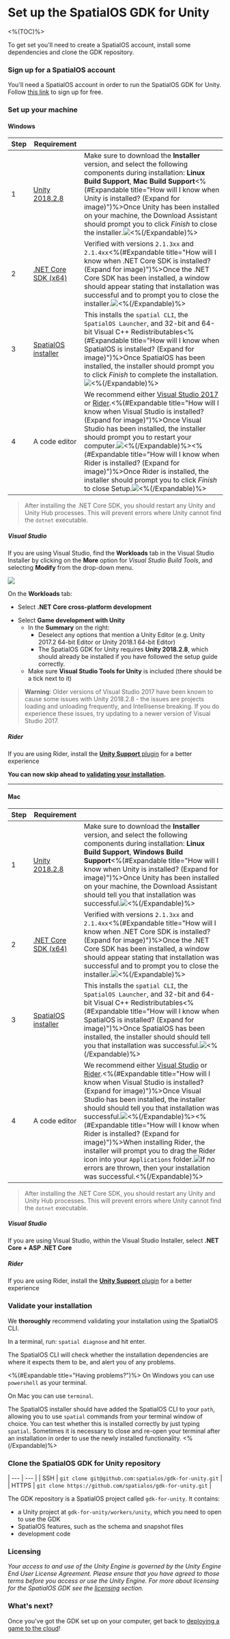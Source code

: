 # Set up the SpatialOS GDK for Unity

<%(TOC)%>

To get set you'll need to create a SpatialOS account, install some dependencies and clone the GDK repository.

### Sign up for a SpatialOS account

You'll need a SpatialOS account in order to run the SpatialOS GDK for Unity.
Follow [this link](https://improbable.io/get-spatialos) to sign up for free.

### Set up your machine

#### Windows

| Step | Requirement | |
| --- | --- | --- |
| 1 | [Unity 2018.2.8](https://unity3d.com/get-unity/download/archive) | Make sure to download the **Installer** version, and select the following components during installation: **Linux Build Support**, **Mac Build Support**<%(#Expandable title="How will I know when Unity is installed? (Expand for image)")%>Once Unity has been installed on your machine, the Download Assistant should prompt you to click *Finish* to close the installer.![]({{assetRoot}}assets/setup/windows/unity.png)<%(/Expandable)%> |
| 2 | [.NET Core SDK (x64)](https://www.microsoft.com/net/download/dotnet-core/2.1) | Verified with versions `2.1.3xx` and `2.1.4xx`<%(#Expandable title="How will I know when .NET Core SDK is installed? (Expand for image)")%>Once the .NET Core SDK has been installed, a window should appear stating that installation was successful and to prompt you to close the installer.![]({{assetRoot}}assets/setup/windows/dotnetcoresdk.png)<%(/Expandable)%> |
| 3 | <a href="https://console.improbable.io/installer/download/stable/latest/win" data-track-link="SpatialOS Installer Downloaded\|product=Docs\|platform=Win" target="_blank">SpatialOS installer</a> | This installs the `spatial CLI`, the `SpatialOS Launcher`, and 32-bit and 64-bit Visual C++ Redistributables<%(#Expandable title="How will I know when SpatialOS is installed? (Expand for image)")%>Once SpatialOS has been installed, the installer should prompt you to click *Finish* to complete the installation.![]({{assetRoot}}assets/setup/windows/spatialos.png)<%(/Expandable)%> |
| 4 | A code editor | We recommend either [Visual Studio 2017](https://www.visualstudio.com/downloads/) or [Rider](https://www.jetbrains.com/rider/).<%(#Expandable title="How will I know when Visual Studio is installed? (Expand for image)")%>Once Visual Studio has been installed, the installer should prompt you to restart your computer.![]({{assetRoot}}assets/setup/windows/visualstudio.png)<%(/Expandable)%><%(#Expandable title="How will I know when Rider is installed? (Expand for image)")%>Once Rider is installed, the installer should prompt you to click *Finish* to close Setup.![]({{assetRoot}}assets/setup/windows/rider.png)<%(/Expandable)%> |

> After installing the .NET Core SDK, you should restart any Unity and Unity Hub processes. This will prevent errors where Unity cannot find the `dotnet` executable.

##### Visual Studio

If you are using Visual Studio, find the **Workloads** tab in the Visual Studio Installer by clicking on the **More** option for *Visual Studio Build Tools*, and selecting **Modify** from the drop-down menu.

![]({{assetRoot}}assets/setup/windows/visualstudioworkloads.png)

On the **Workloads** tab:

* Select **.NET Core cross-platform development**

- Select **Game development with Unity**
  - In the **Summary** on the right:
    - Deselect any options that mention a Unity Editor (e.g. Unity 2017.2 64-bit Editor or Unity 2018.1 64-bit Editor)
    - The SpatialOS GDK for Unity requires **Unity 2018.2.8**, which should already be installed if you have followed the setup guide correctly.
  - Make sure **Visual Studio Tools for Unity** is included (there should be a tick next to it)

> **Warning**: Older versions of Visual Studio 2017 have been known to cause some issues with Unity 2018.2.8 - the issues are projects loading and unloading frequently, and Intellisense breaking. If you do experience these issues, try updating to a newer version of Visual Studio 2017.

##### Rider

If you are using Rider, install the [**Unity Support** plugin](https://github.com/JetBrains/resharper-unity) for a better experience

**You can now skip ahead to [validating your installation](#validate-your-installation).**

---

#### Mac

| Step | Requirement | |
| --- | --- | --- |
| 1 | [Unity 2018.2.8](https://unity3d.com/get-unity/download/archive) | Make sure to download the **Installer** version, and select the following components during installation: **Linux Build Support**, **Windows Build Support**<%(#Expandable title="How will I know when Unity is installed? (Expand for image)")%>Once Unity has been installed on your machine, the Download Assistant should tell you that installation was successful.![]({{assetRoot}}assets/setup/mac/unity.png)<%(/Expandable)%> |
| 2 | [.NET Core SDK (x64)](https://www.microsoft.com/net/download/dotnet-core/2.1) | Verified with versions `2.1.3xx` and `2.1.4xx`<%(#Expandable title="How will I know when .NET Core SDK is installed? (Expand for image)")%>Once the .NET Core SDK has been installed, a window should appear stating that installation was successful and to prompt you to close the installer.![]({{assetRoot}}assets/setup/mac/dotnetcoresdk.png)<%(/Expandable)%> |
| 3 | <a href="https://console.improbable.io/installer/download/stable/latest/mac" data-track-link="SpatialOS Installer Downloaded\|product=Docs\|platform=Mac" target="_blank">SpatialOS installer</a> | This installs the `spatial CLI`, the `SpatialOS Launcher`, and 32-bit and 64-bit Visual C++ Redistributables<%(#Expandable title="How will I know when SpatialOS is installed? (Expand for image)")%>Once SpatialOS has been installed, the installer should should tell you that installation was successful.![]({{assetRoot}}assets/setup/mac/spatialos.png)<%(/Expandable)%> |
| 4 | A code editor | We recommend either [Visual Studio](https://www.visualstudio.com/downloads/) or [Rider](https://www.jetbrains.com/rider/).<%(#Expandable title="How will I know when Visual Studio is installed? (Expand for image)")%>Once Visual Studio has been installed, the installer should should tell you that installation was successful.![]({{assetRoot}}assets/setup/mac/visualstudio.png)<%(/Expandable)%><%(#Expandable title="How will I know when Rider is installed? (Expand for image)")%>When installing Rider, the installer will prompt you to drag the Rider icon into your `Applications` folder.![]({{assetRoot}}assets/setup/mac/rider.png)If no errors are thrown, then your installation was successful.<%(/Expandable)%> |

> After installing the .NET Core SDK, you should restart any Unity and Unity Hub processes. This will prevent errors where Unity cannot find the `dotnet` executable.

##### Visual Studio

If you are using Visual Studio, within the Visual Studio Installer, select **.NET Core + ASP .NET Core**

##### Rider

If you are using Rider, install the [**Unity Support** plugin](https://github.com/JetBrains/resharper-unity) for a better experience

### Validate your installation

We **thoroughly** recommend validating your installation using the SpatialOS CLI.

In a terminal, run: `spatial diagnose` and hit enter.

The SpatialOS CLI will check whether the installation dependencies are where it expects them to be, and alert you of any problems.

<%(#Expandable title="Having problems?")%>
On Windows you can use `powershell` as your terminal.

On Mac you can use `terminal`.

The SpatialOS installer should have added the SpatialOS CLI to your `path`, allowing you to use `spatial` commands from your terminal window of choice. You can test whether this is installed correctly by just typing `spatial`. Sometimes it is necessary to close and re-open your terminal after an installation in order to use the newly installed functionality.
<%(/Expandable)%>

### Clone the SpatialOS GDK for Unity repository

| --- | --- |
| SSH | `git clone git@github.com:spatialos/gdk-for-unity.git` |
| HTTPS | `git clone https://github.com/spatialos/gdk-for-unity.git` |

The GDK repository is a SpatialOS project called `gdk-for-unity`. It contains:

- a Unity project at `gdk-for-unity/workers/unity`, which you need to open to use the GDK
- SpatialOS features, such as the schema and snapshot files
- development code

### Licensing

*Your access to and use of the Unity Engine is governed by the Unity Engine End User License Agreement. Please ensure that you have agreed to those terms before you access or use the Unity Engine. For more about licensing for the SpatialOS GDK see the [licensing]({{urlRoot}}/license) section.*

### What's next?

Once you've got the GDK set up on your computer, get back to [deploying a game to the cloud]({{urlRoot}}/welcome)!
